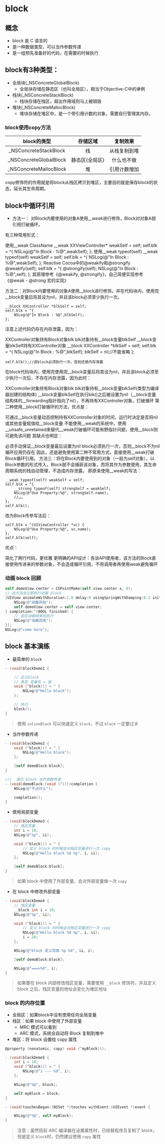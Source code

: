# block

## 概念

* block 是 C 语言的
* 是一种数据类型，可以当作参数传递
* 是一组预先准备好的代码，在需要的时候执行

## block有3种类型：

- 全局块(_NSConcreteGlobalBlock)
    - 全局块存储在静态区（也叫全局区），相当于Objective-C中的单例
- 栈块(_NSConcreteStackBlock)
    - 栈块存储在栈区，超出作用域则马上被销毁
- 堆块(_NSConcreteMallocBlock)
    - 堆块存储在堆区中，是一个带引用计数的对象，需要自行管理其内存。

### block使用copy方法

| block的类型 | 存储区域 | 复制效果 |
| :-: | :-: | :-: |
|_NSConcreteStackBlock	|栈|从栈复制到堆|
|_NSConcreteGlobalBlock	|静态区(全局区)|什么也不做|
|_NSConcreteMallocBlock	|堆|引用计数增加|

copy修饰符的作用就是将block从栈区拷贝到堆区，主要目的就是保存block的状态，延长其生命周期。

## block中循环引用
- 方法一： 对Block内要使用的对象A使用_*_weak*进行修饰，Block对对象A弱引用打破循环。

有三种常用形式：

使用__weak ClassName
    __weak XXViewController* weakSelf = self;
    self.blk = ^{
        NSLog(@"In Block : %@",weakSelf);
    };
使用__weak typeof(self)
    __weak typeof(self) weakSelf = self;
    self.blk = ^{
        NSLog(@"In Block : %@",weakSelf);
    };
Reactive Cocoa中的@weakify和@strongify
    @weakify(self);
    self.blk = ^{
        @strongify(self);
        NSLog(@"In Block : %@",self);
    };
其原理参考《@weakify, @strongify》，自己简便实现参考《@weak - @strong 宏的实现》

方法二：对Block内要使用的对象A使用__block进行修饰，并在代码块内，使用完__block变量后将其设为nil，并且该block必须至少执行一次。

    __block XXController *blkSelf = self;
    self.blk = ^{
        NSLog(@"In Block : %@",blkSelf);
    };
注意上述代码仍存在内存泄露，因为：

XXController对象持有Block对象blk
blk对象持有__block变量blkSelf
__block变量blkSelf持有XXController对象
    __block XXController *blkSelf = self;
    self.blk = ^{
        NSLog(@"In Block : %@",blkSelf);
        blkSelf = nil;//不能省略
    };
    
    self.blk();//该block必须执行一次，否则还是内存泄露
在block代码块内，使用完使用完__block变量后将其设为nil，并且该block必须至少执行一次后，不存在内存泄露，因为此时：

XXController对象持有Block对象blk
blk对象持有__block变量blkSelf(类型为编译器创建的结构体)
__block变量blkSelf在执行blk()之后被设置为nil（__block变量结构体的__forwarding指针指向了nil），不再持有XXController对象，打破循环
第二种使用__block打破循环的方法，优点是：

可通过__block变量动态控制持有XXController对象的时间，运行时决定是否将nil或其他变量赋值给__block变量
不能使用__weak的系统中，使用__unsafe_unretained来替代__weak打破循环可能有野指针问题，使用__block则可避免该问题
其缺点也明显：

必须手动保证__block变量最后设置为nil
block必须执行一次，否则__block不为nil循环应用仍存在
因此，还是避免使用第二种不常用方式，直接使用__weak打破Block循环引用。
方法三：将在Block内要使用到的对象（一般为self对象），以Block参数的形式传入，Block就不会捕获该对象，而将其作为参数使用，其生命周期系统的栈自动管理，不造成内存泄露。
即原来使用__weak的写法：

    __weak typeof(self) weakSelf = self;
    self.blk = ^{
        __strong typeof(self) strongSelf = weakSelf;
        NSLog(@"Use Property:%@", strongSelf.name);
        //……
    };
    self.blk();
改为Block传参写法后：

    self.blk = ^(UIViewController *vc) {
        NSLog(@"Use Property:%@", vc.name);
    };
    self.blk(self);
优点：

简化了两行代码，更优雅
更明确的API设计：告诉API使用者，该方法的Block直接使用传进来的参数对象，不会造成循环引用，不用调用者再使用weak避免循环


### 动画 block 回顾

```objectivec
self.demoView.center = CGPointMake(self.view.center.x, 0);
// 此方法会立即执行动画 block
[UIView animateWithDuration:2.0 delay:0 usingSpringWithDamping:0.3 initialSpringVelocity:10 options:0 animations:^{
    NSLog(@"动画开始");
    self.demoView.center = self.view.center;
} completion:^(BOOL finished) {
    // 会在动画结束后执行
    NSLog(@"动画完成");
}];
NSLog(@"come here");
```

## block 基本演练

* 最简单的 `block`

```objectivec
- (void)blockDemo1 {

    // 定义block
    // 类型 变量名 = 值
    void (^block)() = ^ {
        NSLog(@"Hello block");
    };

    // 执行
    block();
}
```

> 使用 `inlineBlock` 可以快速定义 `block`，不过 `block` 一定要过关

* 当作参数传递

```objectivec
- (void)blockDemo2 {
    void (^block)() = ^ {
        NSLog(@"Hello block");
    };

    [self demoBlock:block];
}

///  演示 block 当作参数传递
- (void)demoBlock:(void (^)())completion {
    NSLog(@"干点什么");

    completion();
}
```

* 使用局部变量

```objectivec
- (void)blockDemo3 {
    // 栈区变量
    int i = 10;
    NSLog(@"%p", &i);

    void (^block)() = ^ {
        // 定义 block 的时候会对栈区变量进行一次 copy
        NSLog(@"Hello block %d %p", i, &i);
    };

    [self demoBlock:block];
}
```

> 如果 block 中使用了外部变量，会对外部变量做一次 `copy`

* 在 block 中修改外部变量

```objectivec
- (void)blockDemo4 {
    // 栈区变量
    __block int i = 10;
    NSLog(@"%p", &i);

    void (^block)() = ^ {
        // 定义 block 的时候会对栈区变量进行一次 copy
        NSLog(@"Hello block %d %p", i, &i);
        i = 20;
    };

    NSLog(@"block 定义完成 %p %d", &i, i);

    [self demoBlock:block];

    NSLog(@"===>%d", i);
}
```

> 如果要在 block 内部修改栈区变量，需要使用 `__block` 修饰符，并且定义 block 之后，栈区变量的地址会变化为堆区地址

### block 的内存位置

* 全局区：如果block中没有使用任何全局变量
* 栈区：如果 block 中使用了外部变量
    * MRC 模式可以看到
    * ARC 模式，系统会自动将 Block 复制到堆中
* 堆区：将 block 设置给 copy 属性

```objectivec
@property (nonatomic, copy) void (^myBlock)();
```

```objectivec
- (void)blockDemo5 {
    int i = 10;
    void (^block)() = ^ {
        NSLog(@"i --- %d", i);
    };

    NSLog(@"%@", block);

    self.myBlock = block;
}

- (void)touchesBegan:(NSSet *)touches withEvent:(UIEvent *)event {

    NSLog(@"%@", self.myBlock);
}
```

> 注意：虽然目前 ARC 编译器在设置属性时，已经替程序员复制了 block，但是定义 `block`时，仍然建议使用 `copy` 属性








